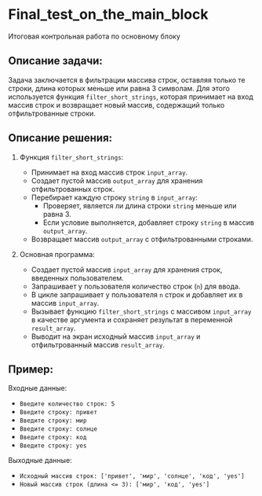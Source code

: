 # Final_test_on_the_main_block
Итоговая контрольная работа по основному блоку

## Описание задачи:

Задача заключается в фильтрации массива строк, оставляя только те строки, длина которых меньше или равна 3 символам. Для этого используется функция `filter_short_strings`, которая принимает на вход массив строк и возвращает новый массив, содержащий только отфильтрованные строки.

## Описание решения:

1. Функция `filter_short_strings`:
    * Принимает на вход массив строк `input_array`.
    * Создает пустой массив `output_array` для хранения отфильтрованных строк.
    * Перебирает каждую строку `string` в `input_array`:
        * Проверяет, является ли длина строки `string` меньше или равна 3.
        * Если условие выполняется, добавляет строку `string` в массив `output_array`.
    * Возвращает массив `output_array` с отфильтрованными строками.

2. Основная программа:
    * Создает пустой массив `input_array` для хранения строк, введенных пользователем.
    * Запрашивает у пользователя количество строк (`n`) для ввода.
    * В цикле запрашивает у пользователя `n` строк и добавляет их в массив `input_array`.
    * Вызывает функцию `filter_short_strings` с массивом `input_array` в качестве аргумента и сохраняет результат в переменной `result_array`.
    * Выводит на экран исходный массив `input_array` и отфильтрованный массив `result_array`. 

## Пример:

Входные данные:

* `Введите количество строк: 5`
* `Введите строку: привет`
* `Введите строку: мир`
* `Введите строку: солнце`
* `Введите строку: код`
* `Введите строку: yes`


Выходные данные:

* `Исходный массив строк: ['привет', 'мир', 'солнце', 'код', 'yes']`
* `Новый массив строк (длина <= 3): ['мир', 'код', 'yes']`
